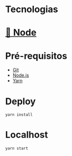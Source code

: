# **Tecnologias**

# [🔗 Node](https://nodejs.org/en/)

# **Pré-requisitos**

- [Git](https://git-scm.com)
- [Node.js](https://nodejs.org/en/)
- [Yarn](https://yarnpkg.com/getting-started)

# **Deploy**

```
yarn install
```

# **Localhost**

```
yarn start
```
